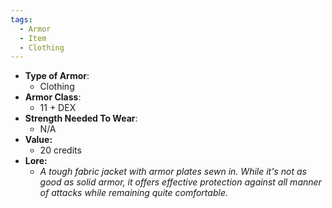 ```yaml
---
tags:
  - Armor
  - Item
  - Clothing
---
```

- __Type of Armor__:
	* Clothing
- __Armor Class__:
	* 11 + DEX
- __Strength Needed To Wear__:
	* N/A
- **Value:**
	- 20 credits
- **Lore:**
	- *A tough fabric jacket with armor plates sewn in. While it's not as good as solid armor, it offers effective protection against all manner of attacks while remaining quite comfortable.*

